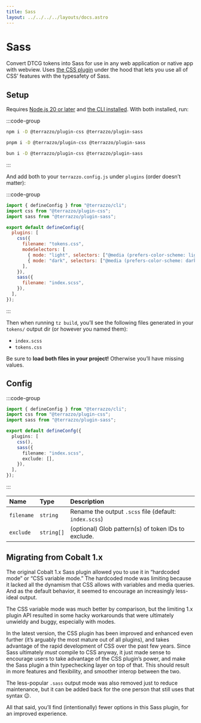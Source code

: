 ```yaml
---
title: Sass
layout: ../../../../layouts/docs.astro
---
```


# Sass

Convert DTCG tokens into Sass for use in any web application or native app with webview. Uses [the CSS plugin](/docs/integrations/css) under the hood that lets you use all of CSS’ features with the typesafety of Sass.

## Setup

Requires [Node.js 20 or later](https://nodejs.org) and [the CLI installed](/docs/cli). With both installed, run:

:::code-group

```sh [npm]
npm i -D @terrazzo/plugin-css @terrazzo/plugin-sass
```

```sh [pnpm]
pnpm i -D @terrazzo/plugin-css @terrazzo/plugin-sass
```

```sh [bun]
bun i -D @terrazzo/plugin-css @terrazzo/plugin-sass
```

:::

And add both to your `terrazzo.config.js` under `plugins` (order doesn’t matter):

:::code-group

```js [terrazzo.config.js]
import { defineConfig } from "@terrazzo/cli";
import css from "@terrazzo/plugin-css";
import sass from "@terrazzo/plugin-sass";

export default defineConfig({
  plugins: [
    css({
      filename: "tokens.css",
      modeSelectors: [
        { mode: "light", selectors: ["@media (prefers-color-scheme: light)"] },
        { mode: "dark", selectors: ["@media (prefers-color-scheme: dark)"] },
      ],
    }),
    sass({
      filename: "index.scss",
    }),
  ],
});
```

:::

Then when running `tz build`, you’ll see the following files generated in your `tokens/` output dir (or however you named them):

- `index.scss`
- `tokens.css`

Be sure to **load both files in your project!** Otherwise you’ll have missing values.

## Config

:::code-group

```ts [terrazzo.config.js]
import { defineConfig } from "@terrazzo/cli";
import css from "@terrazzo/plugin-css";
import sass from "@terrazzo/plugin-sass";

export default defineConfg({
  plugins: [
    css(),
    sass({
      filename: "index.scss",
      exclude: [],
    }),
  ],
});
```

:::

| Name       | Type       | Description                                            |
| :--------- | :--------- | :----------------------------------------------------- |
| `filename` | `string`   | Rename the output `.scss` file (default: `index.scss`) |
| `exclude`  | `string[]` | (optional) Glob pattern(s) of token IDs to exclude.    |

## Migrating from Cobalt 1.x

The original Cobalt 1.x Sass plugin allowed you to use it in “hardcoded mode” or “CSS variable mode.” The hardcoded mode was limiting because it lacked all the dynamism that CSS allows with variables and media queries. And as the default behavior, it seemed to encourage an increasingly less-ideal output.

The CSS variable mode was much better by comparison, but the limiting 1.x plugin API resulted in some hacky workarounds that were ultimately unwieldy and buggy, especially with modes.

In the latest version, the CSS plugin has been improved and enhanced even further (it’s arguably the most mature out of all plugins), and takes advantage of the rapid development of CSS over the past few years. Since Sass ultimately _must_ compile to CSS anyway, it just made sense to encourage users to take advantage of the CSS plugin’s power, and make the Sass plugin a thin typechecking layer on top of that. This should result in more features and flexibility, and smoother interop between the two.

The less-popular `.sass` output mode was also removed just to reduce maintenance, but it can be added back for the one person that still uses that syntax 😉.

All that said, you’ll find (intentionally) fewer options in this Sass plugin, for an improved experience.
